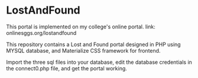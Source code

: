 # LostAndFound
This portal is implemented on my college's online portal. link: onlinesggs.org/lostandfound

This repository contains a Lost and Found portal designed in PHP using MYSQL database, and Materialize CSS framework for frontend. 

Import the three sql files into your database, edit the database credentials in the connect0.php file, and get the portal working.
